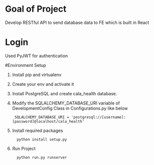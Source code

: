 # Goal of Project
Develop RESTful API to send database data to FE which is built in React

# Login
Used PyJWT for authentication

#Environment Setup
1. Install pip and virtualenv
2. Create your env and activate it
3. Install PostgreSQL and create cala_health database.
4. Modify the SQLALCHEMY_DATABASE_URI variable of DevelopmentConfig Class in Configurations.py like below
    
        SQLALCHEMY_DATABASE_URI = 'postgresql://[username]:[password]@localhost/cala_health'
       
5. Install required packages
        
         python install setup.py

6. Run Project
        
         python run.py runserver
      
